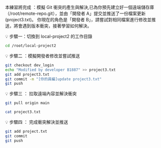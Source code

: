 本練習將完成 ：模擬 Git 衝突的產生與解決,已為你預先建立好一個遠端儲存庫（/root/remote-repo.git），並由「開發者 A」提交並推送了一份檔案更新(project3.txt)。
你現在的角色是「開發者 B」，請嘗試對相同檔案進行修改並推送，將會遇到版本衝突，接著學習如何解決。

💡 步驟一：切換到 local-project2 的工作目錄

```bash
cd /root/local-project2
```

💡 步驟二 ：模擬開發者修改並嘗試推送

```bash
git checkout dev_login
echo "Modified by developer B1887" >> project3.txt
git add project3.txt
git commit -m "[你的員編]update project3.txt"
git push
```

💡 步驟三 ： 拉取遠端內容並解決衝突

```bash
git pull origin main

cat project3.txt

```

💡 步驟四 ： 完成衝突解決並推送

```bash
git add project.txt
git commit
git push

```
